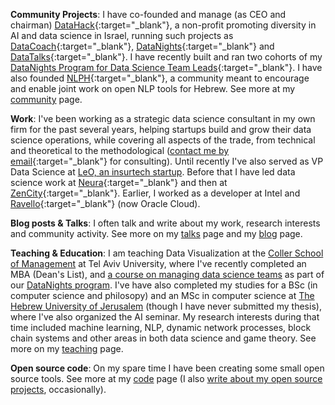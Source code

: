 <!-- I like to code, do data science, research and help create, stir and manage interesting things the require cooperation and several people to achieve. I'm learning how to do all these things, and I think I'll always be learning how to do them, so I'm trying to enjoy the practice and the process. :) -->

**Community Projects**:  I have co-founded and manage (as CEO and chairman) [DataHack](http://www.datahack.org.il/){:target="_blank"}, a non-profit promoting diversity in AI and data science in Israel, running such projects as [DataCoach](https://www.datacoach.org.il/){:target="_blank"}, [DataNights](https://datanights-il.github.io/){:target="_blank"} and [DataTalks](https://www.meetup.com/DataHack){:target="_blank"}. I have recently built and ran two cohorts of my [DataNights Program for Data Science Team Leads](https://datanights-il.github.io/programs/dsmgmt/){:target="_blank"}. I have also founded [NLPH](https://www.facebook.com/groups/157877988136954/){:target="_blank"}, a community meant to encourage and enable joint work on open NLP tools for Hebrew. See more at my [community](/community.html) page.

**Work**: I've been working as a strategic data science consultant in my own firm for the past several years, helping startups build and grow their data science operations, while covering all aspects of the trade, from technical and theoretical to the methodological ([contact me by email](mailto:shay.palachy@gmail.com){:target="_blank"} for consulting). Until recently I've also served as VP Data Science at [LeO, an insurtech startup](https://www.meetleo.com/). Before that I have led data science work at [Neura](https://www.theneura.com/){:target="_blank"} and then at [ZenCity](https://zencity.io/){:target="_blank"}. Earlier, I worked as a developer at Intel and [Ravello](https://www.linkedin.com/company/ravello-systems/about/){:target="_blank"}  (now Oracle Cloud).

**Blog posts & Talks**: I often talk and write about my work, research interests and community activity. See more on my [talks](/talks.html) page and my [blog](/blog.html) page.

**Teaching & Education**: I am teaching Data Visualization at the [Coller School of Management](https://en-coller.tau.ac.il/) at Tel Aviv University, where I've recently completed an MBA (Dean's List), and [a course on managing data science teams](https://datanights-il.github.io/dsmgmt/) as part of our [DataNights program](https://datanights-il.github.io/). I've have also completed my studies for a BSc (in computer science and philosopy) and an  MSc in computer science at [The Hebrew University of Jerusalem](https://www.cs.huji.ac.il/) (though I have never submitted my thesis), where I've also organized the AI seminar. My research interests during that time included machine learning, NLP, dynamic network processes, block chain systems and other areas in both data science and game theory. See more on my [teaching](/teaching.html) page.

<!-- See more at my [research](/research.html) page. -->

**Open source code**: On my spare time I have been creating some small open source tools. See more at my [code](/code.html) page (I also [write about my open source projects](/blog.html), occasionally).
